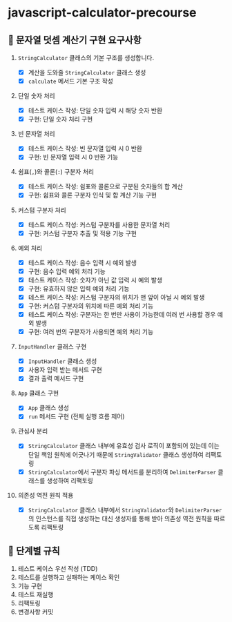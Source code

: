 # javascript-calculator-precourse

## 👀 문자열 덧셈 계산기 구현 요구사항

1. `StringCalculator` 클래스의 기본 구조를 생성합니다.

   - [x] 계산을 도와줄 `StringCalculator` 클래스 생성
   - [x] `calculate` 메서드 기본 구조 작성

2. 단일 숫자 처리

   - [x] 테스트 케이스 작성: 단일 숫자 입력 시 해당 숫자 반환
   - [x] 구현: 단일 숫자 처리 구현

3. 빈 문자열 처리

   - [x] 테스트 케이스 작성: 빈 문자열 입력 시 0 반환
   - [x] 구현: 빈 문자열 입력 시 0 반환 기능

4. 쉼표(`,`)와 콜론(`:`) 구분자 처리

   - [x] 테스트 케이스 작성: 쉼표와 콜론으로 구분된 숫자들의 합 계산
   - [x] 구현: 쉼표와 콜론 구분자 인식 및 합 계산 기능 구현

5. 커스텀 구분자 처리

   - [x] 테스트 케이스 작성: 커스텀 구분자를 사용한 문자열 처리
   - [x] 구현: 커스텀 구분자 추출 및 적용 기능 구현

6. 예외 처리

   - [x] 테스트 케이스 작성: 음수 입력 시 예외 발생
   - [x] 구현: 음수 입력 예외 처리 기능
   - [x] 테스트 케이스 작성: 숫자가 아닌 값 입력 시 예외 발생
   - [x] 구현: 유효하지 않은 입력 예외 처리 기능
   - [x] 테스트 케이스 작성: 커스텀 구분자의 위치가 맨 앞이 아닐 시 예외 발생
   - [x] 구현: 커스텀 구분자의 위치에 따른 예외 처리 기능
   - [x] 테스트 케이스 작성: 구분자는 한 번만 사용이 가능한데 여러 번 사용할 경우 예외 발생
   - [x] 구현: 여러 번의 구분자가 사용되면 예외 처리 기능

7. `InputHandler` 클래스 구현

   - [x] `InputHandler` 클래스 생성
   - [x] 사용자 입력 받는 메서드 구현
   - [x] 결과 출력 메서드 구현

8. `App` 클래스 구현

   - [x] `App` 클래스 생성
   - [x] `run` 메서드 구현 (전체 실행 흐름 제어)

9. 관심사 분리

   - [x] `StringCalculator` 클래스 내부에 유효성 검사 로직이 포함되어 있는데 이는 단일 책임 원칙에 어긋나기 때문에 `StringValidator` 클래스 생성하여 리팩토링
   - [x] `StringCalculator`에서 구분자 파싱 메서드를 분리하여 `DelimiterParser` 클래스를 생성하여 리팩토링

10. 의존성 역전 원칙 적용
    - [x] `StringCalculator` 클래스 내부에서 `StringValidator`와 `DelimiterParser`의 인스턴스를 직접 생성하는 대신 생성자를 통해 받아 의존성 역전 원칙을 따르도록 리팩토링

## 👀 단계별 규칙

1. 테스트 케이스 우선 작성 (TDD)
2. 테스트를 실행하고 실패하는 케이스 확인
3. 기능 구현
4. 테스트 재실행
5. 리팩토링
6. 변경사항 커밋
